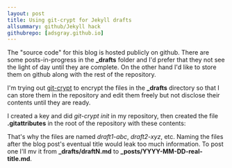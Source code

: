```yaml
---
layout: post
title: Using git-crypt for Jekyll drafts
allsummary: github/Jekyll hack
githubrepo: [adsgray.github.io]
---
```


The "source code" for this blog is hosted publicly on github.
There are some posts-in-progress in the **\_drafts** folder and I'd prefer that they
not see the light of day until they are complete. On the other hand I'd like
to store them on github along with the rest of the repository.

I'm trying out [git-crypt](https://github.com/AGWA/git-crypt) to encrypt the files in the **\_drafts** directory so that
I can store them in the repository and edit them freely but not disclose their
contents until they are ready. 

I created a key and did *git-crypt init* in my repository, then created the file **.gitattributes** in the root of
the repository with these contents:

<script src="https://gist.github.com/adsgray/8439624.js"></script>

That's why the files are named *draft1-abc*, *draft2-xyz*, etc.  Naming the
files after the blog post's eventual title would leak too much information.
To post one I'll mv it from **\_drafts/draftN.md** to
**\_posts/YYYY-MM-DD-real-title.md**. 


